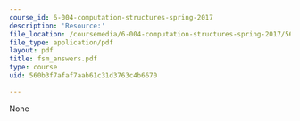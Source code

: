 ```yaml
---
course_id: 6-004-computation-structures-spring-2017
description: 'Resource:'
file_location: /coursemedia/6-004-computation-structures-spring-2017/560b3f7afaf7aab61c31d3763c4b6670_fsm_answers.pdf
file_type: application/pdf
layout: pdf
title: fsm_answers.pdf
type: course
uid: 560b3f7afaf7aab61c31d3763c4b6670

---
```

None